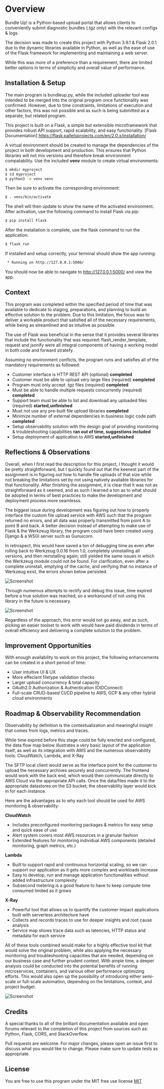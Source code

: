 # Overview

Bundle Up! is a Python-based upload portal that allows clients to conveniently submit diagnostic bundles (.tgz only) with the relevant configs & logs. 

The decision was made to create this project with Python 3.9.1 & Flask 2.0.1 due to the dynamic libraries available in Python, as well as the ease of use of the Flask framework for implementing and maintaining a web server. 

While this was more of a preference than a requirement, there are limited better options in terms of simplicity and overall value of performance. 

## Installation & Setup

The main program is bundleup.py, while the included uploader tool was intended to be merged into the original program once functionality was confirmed. However, due to time constraints, limitations of execution and other factors, this was not possible and as such is being submitted as a separate, but related program. 

This project is built on a Flask, a simple but extensible microframework that provides robust API support, rapid scalability, and easy functionality. [Flask Documentation] https://flask.palletsprojects.com/en/2.0.x/installation/

A virtual environment should be created to manage the dependencies of the project in both development and production. This ensures that Python libraries will not mix versions and therefore break environment compatability. 
Use the included **venv** module to create virtual environments: 

```bash
$ mkdir myproject
$ cd myproject
$ python3 -m venv venv
```

Then be sure to activate the corresponding environment:

```bash
$ . venv/bin/activate
```

The shell will then update to show the name of the activated environment. After activation, use the following command to install Flask via pip:

```bash
$ pip install Flask
```

After the installation is complete, use the flask command to run the application: 

```bash
$ flask run
```

If installed and setup correctly, your terminal should show the app running: 

```bash
 * Running on http://127.0.0.1:5000/
```

You should now be able to navigate to http://127.0.0.1:5000/ and view the app.

## Context

This program was completed within the specified period of time that was available to dedicate to staging, preparations, and planning to build an effective solution to the problem. Due to this limitation, the focus was to deliver a workable product that satisfied all of the necessary requirements, while being as streamlined and as intuitive as possible. 

The use of Flask was beneficial in the sense that it provides several libraries that include the functionality that was required: flash_render_template, request and jsonify were all integral components of having a working model in both code and forward stratefy. 

Assuming no environment conflicts, the program runs and satisfies all of the mandatory requirements as followed:

- Customer interface is HTTP REST API (optional) **completed**
- Customer must be able to upload very large files (required) **completed**
- Program must only accept .tgz files (required) **completed**
- Must be able to handle multiple requests concurrently (required) **completed**
- Support team must be able to list and download any uploaded files (required) **started,unfinished**
- Must not use any pre-built file upload libraries **completed**
- Minimize number of external dependencies in business logic code path **completed**
- Setup observability solution with the design goal of providing monitoring & troubleshooting capabilities **ran out of time, suggestions included**
- Setup deployment of application to AWS **started,unfinished**

## Reflections & Observations  

Overall, when I first read the description for this project, I thought it would be pretty straightforward, but I quickly found out that the keenest part of the assignment is in figuring out how to handle file uploads of that size while not breaking the limitations set by not using natively available libraries for that functionality. After finishing the assignment, it is clear that it was not as straightforward as it seemed, and as such I learned a ton as to what should be adopted in terms of best practices to make the development and deployment process more seamlesss. 

The biggest issue during development was figuring out how to properly interface the custom file upload service with AWS such that the program returned no errors, and all data was properly transmitted from point A to point B and back. A better decision instead of attempting to make use of Flask & the Werkzeug library, the program could have been created using Django & a WSGI server such as Gunuicorn. 

In retrospect, this would have saved a ton of debugging time as even after rolling back to Werkzeug 0.0.16 from 1.0, completely uninstalling all versions, and then reinstalling again; still yielded the same issues in which the Werkzeug module could not be found. For clarification, even after a complete uninstall, emptying of the cache, and verifying that no instance of Werkzeug exist, the errors shown below persisted. 

![Screenshot](w2.PNG)

Through numerous attempts to rectify and debug this issue, time expired before a true solution was reached, so a workaround of not using this library in the future is necessary. 

![Screenshot](w.PNG)

Regardless of the approach, this error would not go away, and as such, picking an easier toolset to work with would have paid dividends in terms of overall efficiency and delivering a complete solution to the problem. 

## Improvement Opportunities 

With enough availability to work on this project, the following enhancements can be created in a short period of time: 

- User intuitive UI & UX 
- More effecient filetype validation checks 
- Larger upload concurrency & total capacity 
- OAuth2.0 Authorization & Authentication (OIDConnect) 
- Full-scale CRUD-based CI/CD pipeline to AWS, GCP & any other hybrid cloud environments 

## Roadmap & Observability Recommendation

Observability by definition is the contextualization and meaningful insight that comes from logs, metrics and traces. 

While time expired before this stage could be fully erected and configured, the data flow map below illustrates a very basic layout of the application itself, as well as its integration with AWS and the numerous observability tools: CloudWatch, Lambda, and X-Ray

The SFTP local client would serve as the interface point for the customer to upload the necessary archives securely and concurrently. The frontend would work with the back end, which would then communicate directly to AWS Cloud via the appropriate API calls. Once the data/files made it to the appropriate datastores on the S3 bucket; the observability layer would kick in for each instance. 

Here are the advantages as to why each tool should be used for AWS monitoring & observability: 

**CloudWatch** 
- Includes preconfigured monitoring packages & metrics for easy setup and quick ease of use
- Alert system covers most AWS resources in a granular fashion
- Extended features for monitoring individual AWS components (detailed monitoring, graph metrics, etc.) 

**Lambda**
- Built to support rapid and continuous horizontal scaling, so we can support our application as it gets more complex and workloads increase 
- Easy to develop, run and manage application functionalities without added infrastructure complexity 
- Subsecond metering is a good feature to have to keep compute time consumed limited as it grows  

**X-Ray**
- Powerful tool that allows us to quantify the customer impact applications built with serverless architecture have 
- Collects and records traces to use for deeper insights and root cause analysis 
- Service map shows trace data such as latencies, HTTP status and metadata for each service

All of these tools combined would make for a highly effective tool kit that would solve the original problem, while also applying the necessary monitoring and troubleshooting capacities that are needed, depending on our business case and further prudent context. With ample time, a deeper analysis could be conducted into the potential benefits of running microservices, containers, and various other performance optimizing efforts. This would also open up the possibility of introducing either semi-scale or full-scale automation, depending on the limitations, context, and project budget. 

![Screenshot](app_map.PNG)

## Credits
A special thanks to all of the brilliant documentation available and open forums relevant to the completion of this project from sources such as: 
Python, Flask, CORS, and StackOverflow.

Pull requests are welcome. For major changes, please open an issue first to discuss what you would like to change.
Please make sure to update tests as appropriate.

## License
You are free to use this program under the MIT free use license
[MIT](https://choosealicense.com/licenses/mit/)
